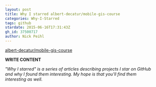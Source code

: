 ```yaml
---
layout: post
title: Why I starred albert-decatur/mobile-gis-course
categories: Why-I-Starred
tags: github
stardate: 2015-06-16T17:31:43Z
gh_id: 37500717
author: Nick Peihl
---
```


[albert-decatur/mobile-gis-course](https://github.com/albert-decatur/mobile-gis-course)

**WRITE CONTENT**

*"Why I starred" is a series of articles describing projects I star on GitHub and why I found them interesting. My hope is that you'll find them interesting as well.*

